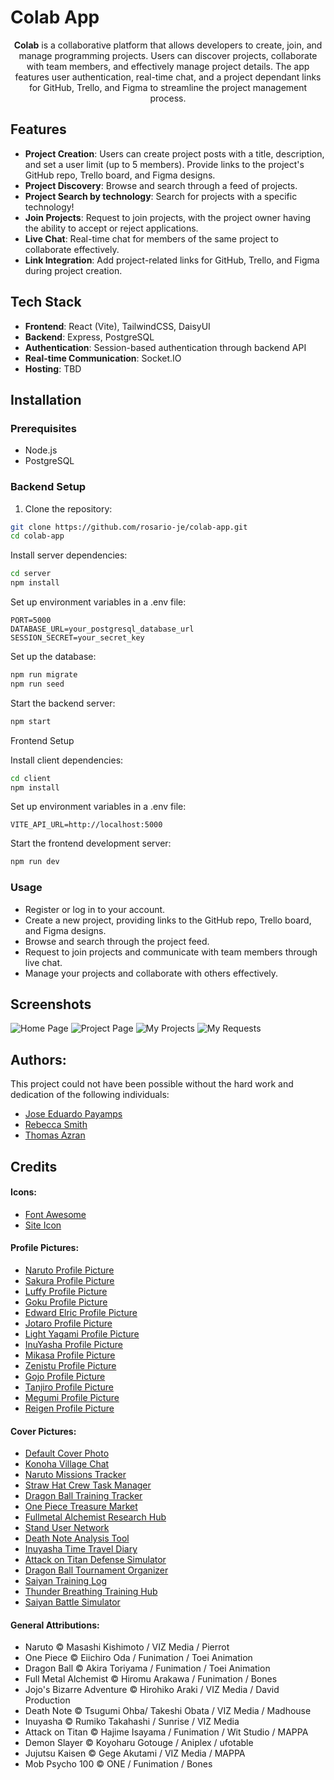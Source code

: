 # Colab App
<center>

**Colab** is a collaborative platform that allows developers to create, join, and manage programming projects. Users can discover projects, collaborate with team members, and effectively manage project details. The app features user authentication, real-time chat, and a project dependant links for GitHub, Trello, and Figma to streamline the project management process.

</center>

## Features

- **Project Creation**: Users can create project posts with a title, description, and set a user limit (up to 5 members). Provide links to the project's GitHub repo, Trello board, and Figma designs.
- **Project Discovery**: Browse and search through a feed of projects.
- **Project Search by technology**: Search for projects with a specific technology!
- **Join Projects**: Request to join projects, with the project owner having the ability to accept or reject applications.
- **Live Chat**: Real-time chat for members of the same project to collaborate effectively.
- **Link Integration**: Add project-related links for GitHub, Trello, and Figma during project creation.

## Tech Stack

- **Frontend**: React (Vite), TailwindCSS, DaisyUI
- **Backend**: Express, PostgreSQL
- **Authentication**: Session-based authentication through backend API
- **Real-time Communication**: Socket.IO
- **Hosting**: TBD

## Installation

### Prerequisites

- Node.js
- PostgreSQL

### Backend Setup
1. Clone the repository:

```bash
git clone https://github.com/rosario-je/colab-app.git
cd colab-app
```

Install server dependencies:

```bash
cd server
npm install
```

Set up environment variables in a .env file:

```env
PORT=5000
DATABASE_URL=your_postgresql_database_url
SESSION_SECRET=your_secret_key
```

Set up the database:

```bash
npm run migrate
npm run seed
```

Start the backend server:

```bash
npm start
```

Frontend Setup

Install client dependencies:

```bash
cd client
npm install
```

Set up environment variables in a .env file:

```env
VITE_API_URL=http://localhost:5000
```

Start the frontend development server:

```bash
npm run dev
```

### Usage

- Register or log in to your account.
- Create a new project, providing links to the GitHub repo, Trello board, and Figma designs.
- Browse and search through the project feed.
- Request to join projects and communicate with team members through live chat.
- Manage your projects and collaborate with others effectively.

## Screenshots
![Home Page](https://github.com/rosario-je/CoLab/blob/main/development/client/public/landing_images/CoLab_Feed_page.jpg)
![Project Page](https://github.com/rosario-je/CoLab/blob/main/development/client/public/landing_images/CoLab_Project_page.jpg)
![My Projects](https://github.com/rosario-je/CoLab/blob/main/development/client/public/landing_images/myprojects.jpg)
![My Requests](https://github.com/rosario-je/CoLab/blob/main/development/client/public/landing_images/requests.jpg)

## Authors:
This project could not have been possible without the hard work and dedication of the following individuals:
- [Jose Eduardo Payamps](https://github.com/rosario-je)
- [Rebecca Smith](https://github.com/beccasbizarreadventure)
- [Thomas Azran](https://github.com/Xanadude2112)


## Credits 
#### Icons: 
- <a href="https://fontawesome.com/icons">Font Awesome</a>
- <a href="https://www.freepik.com/icon/idea_7610845">Site Icon</a>
#### Profile Pictures:
- <a href="https://i.pinimg.com/originals/ab/08/9f/ab089f4568627b25427c6896292d8d11.png">Naruto Profile Picture</a> 
- <a href="https://i.pinimg.com/originals/4d/96/c4/4d96c4eb4f2c2bfa6c6ce1f07b7851b0.jpg">Sakura Profile Picture</a>
- <a href="https://i.pinimg.com/originals/5a/71/37/5a71371a2024061c6cf8f7c9d1ef043b.jpg">Luffy Profile Picture</a>
- <a href="https://i.pinimg.com/originals/07/7b/70/077b707ee484fe1b24ca295fbe8542bf.jpg">Goku Profile Picture</a>
- <a href="https://i.pinimg.com/originals/dd/ee/f5/ddeef5dd4173a48e8f8d69272aa064ca.jpg">Edward Elric Profile Picture</a>
- <a href="https://i.pinimg.com/originals/8f/bc/36/8fbc36e9d29bd8e59dc5fa621842668d.jpg">Jotaro Profile Picture</a>
- <a href="https://i.pinimg.com/564x/76/c4/c6/76c4c6c7d5d87a41ed9843583f8a01d1.jpg">Light Yagami Profile Picture</a>
- <a href="https://i.pinimg.com/originals/c4/18/37/c41837027134824823e3195a193d8913.jpg">InuYasha Profile Picture</a>
- <a href="https://i.pinimg.com/736x/2a/26/fa/2a26fa25a5488da0c045bee2c75802b7.jpg">Mikasa Profile Picture</a>
- <a href="https://i.pinimg.com/originals/4f/67/f1/4f67f1731b4c4a414b63728cf9851da5.jpg">Zenistu Profile Picture</a>
- <a href="https://i.pinimg.com/originals/92/f9/49/92f949510afd67fbc38bfcd91fca389e.png">Gojo Profile Picture</a>
- <a href="https://i.pinimg.com/originals/a7/22/f0/a722f0b3026b8c30422ccbced5122652.jpg">Tanjiro Profile Picture</a>
- <a href="https://i.pinimg.com/originals/de/78/f5/de78f5a47f498aa5b52bcdeb79fcad28.jpg">Megumi Profile Picture</a>
- <a href="https://i.pinimg.com/originals/77/3f/93/773f932ac8541d54d1da11de2211214c.jpg">Reigen Profile Picture</a>

#### Cover Pictures: 
- <a href="https://staticg.sportskeeda.com/editor/2023/05/90701-16836967841966-1920.jpg">Default Cover Photo </a>
- <a href="https://i.pinimg.com/originals/b1/71/ec/b171ec6c19523d1ee836cd2900af5893.jpg">Konoha Village Chat</a>
- <a href="https://i.pinimg.com/originals/ad/3d/ab/ad3dab47a175bf036e22a6e9545fa5e8.jpg">Naruto Missions Tracker</a>
- <a href="https://i.pinimg.com/originals/af/cc/de/afccdefeae5fee31e5dc4f56fe6b2bfe.jpg">Straw Hat Crew Task Manager</a>
- <a href="https://qph.cf2.quoracdn.net/main-qimg-b54f828a154b86e5c4cbd8bffbf8fe93">Dragon Ball Training Tracker</a>
- <a href="https://imgix.ranker.com/user_node_img/50135/1002685433/original/1002685433-photo-u-207946133">One Piece Treasure Market</a>
- <a href="https://i.pinimg.com/originals/5b/3f/46/5b3f46519bd873bc20e765ae122ed329.jpg">Fullmetal Alchemist Research Hub</a>
- <a href="https://i.kym-cdn.com/entries/icons/original/000/028/952/cover4.jpg">Stand User Network</a>
- <a href="https://www.reddit.com/media?url=https%3A%2F%2Fi.redd.it%2F7n2k6cqfeu381.jpg">Death Note Analysis Tool</a>
- <a href="https://m.media-amazon.com/images/M/MV5BMGI2MDI1N2MtMjkzNC00NjkwLWIyNjAtYWM0OTAyMjAwMjY2XkEyXkFqcGdeQXVyOTc5MDI5NjE@._V1_.jpg">Inuyasha Time Travel Diary</a>
- <a href="https://i.pinimg.com/originals/74/b2/c2/74b2c27db97a1c64a6b2fc77d34cc73f.jpg">Attack on Titan Defense Simulator</a>
- <a href="https://i.pinimg.com/originals/80/3d/bf/803dbf1f6f9c8e18fd297c29995d13dc.jpg">Dragon Ball Tournament Organizer</a>
- <a href="https://i.pinimg.com/originals/04/77/90/04779067a514363b57857c1fbf898029.jpg">Saiyan Training Log</a>
- <a href="https://i.pinimg.com/originals/42/97/2e/42972e03f3ee6080e4d40e1d108e0dfc.jpg">Thunder Breathing Training Hub</a>
- <a href="https://i.pinimg.com/originals/4d/f1/a0/4df1a066cbb26470ef104572a0c68e8d.jpg">Saiyan Battle Simulator</a>

#### General Attributions:
- Naruto © Masashi Kishimoto / VIZ Media / Pierrot 
- One Piece © Eiichiro Oda / Funimation / Toei Animation
- Dragon Ball © Akira Toriyama / Funimation / Toei Animation
- Full Metal Alchemist © Hiromu Arakawa / Funimation / Bones
- Jojo's Bizarre Adventure © Hirohiko Araki / VIZ Media / David Production
- Death Note © Tsugumi Ohba/ Takeshi Obata / VIZ Media / Madhouse
- Inuyasha © Rumiko Takahashi / Sunrise / VIZ Media
- Attack on Titan © Hajime Isayama / Funimation / Wit Studio / MAPPA
- Demon Slayer © Koyoharu Gotouge / Aniplex / ufotable
- Jujutsu Kaisen © Gege Akutami / VIZ Media / MAPPA
- Mob Psycho 100 © ONE / Funimation / Bones